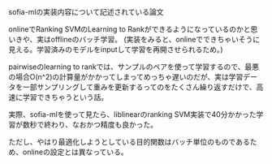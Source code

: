 sofia-mlの実装内容について記述されている論文

onlineでRanking SVMのLearning to Rankができるようになっているのかと思いきや、実はofflineのバッチ学習。
(実装をみると、onlineでできちゃいそうに見える。学習済みのモデルをinputして学習を再開させられるため。)

pairwiseのlearning to rankでは、サンプルのペアを使って学習するので、最悪の場合O(n^2)の計算量がかかってしまってめっちゃ遅いのだが、実は学習データを一部サンプリングして重みを更新するってのをたくさん繰り返すだけで、高速に学習できちゃうという話。

実際、sofia-mlを使って見たら、liblinearのranking SVM実装で40分かかった学習が数秒で終わり、なおかつ精度も良かった。

ただし、やはり最適化しようとしている目的関数はバッチ単位のものであるため、onlineの設定とは異なっている。
